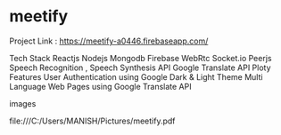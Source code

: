 # meetify

Project Link : https://meetify-a0446.firebaseapp.com/

Tech Stack
Reactjs
Nodejs
Mongodb
Firebase
WebRtc
Socket.io
Peerjs
Speech Recognition , Speech Synthesis API
Google Translate API
Ploty
Features
User Authentication using Google
Dark & Light Theme
Multi Language Web Pages using Google Translate API

 images
 
 file:///C:/Users/MANISH/Pictures/meetify.pdf
